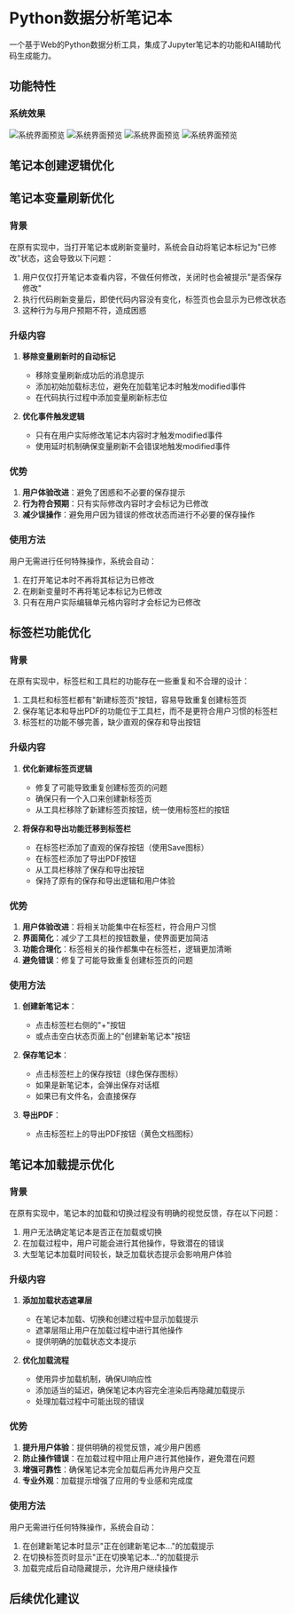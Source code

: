 # Python数据分析笔记本

一个基于Web的Python数据分析工具，集成了Jupyter笔记本的功能和AI辅助代码生成能力。

## 功能特性

### 系统效果
![系统界面预览](screen/image_1.png)
![系统界面预览](screen/image_2.png)
![系统界面预览](screen/image_3.png)
![系统界面预览](screen/image_4.png)

## 笔记本创建逻辑优化

## 笔记本变量刷新优化

### 背景

在原有实现中，当打开笔记本或刷新变量时，系统会自动将笔记本标记为"已修改"状态，这会导致以下问题：
1. 用户仅仅打开笔记本查看内容，不做任何修改，关闭时也会被提示"是否保存修改"
2. 执行代码刷新变量后，即使代码内容没有变化，标签页也会显示为已修改状态
3. 这种行为与用户预期不符，造成困惑

### 升级内容

1. **移除变量刷新时的自动标记**
   - 移除变量刷新成功后的消息提示
   - 添加初始加载标志位，避免在加载笔记本时触发modified事件
   - 在代码执行过程中添加变量刷新标志位

2. **优化事件触发逻辑**
   - 只有在用户实际修改笔记本内容时才触发modified事件
   - 使用延时机制确保变量刷新不会错误地触发modified事件

### 优势

1. **用户体验改进**：避免了困惑和不必要的保存提示
2. **行为符合预期**：只有实际修改内容时才会标记为已修改
3. **减少误操作**：避免用户因为错误的修改状态而进行不必要的保存操作

### 使用方法

用户无需进行任何特殊操作，系统会自动：
1. 在打开笔记本时不再将其标记为已修改
2. 在刷新变量时不再将笔记本标记为已修改
3. 只有在用户实际编辑单元格内容时才会标记为已修改

## 标签栏功能优化

### 背景

在原有实现中，标签栏和工具栏的功能存在一些重复和不合理的设计：
1. 工具栏和标签栏都有"新建标签页"按钮，容易导致重复创建标签页
2. 保存笔记本和导出PDF的功能位于工具栏，而不是更符合用户习惯的标签栏
3. 标签栏的功能不够完善，缺少直观的保存和导出按钮

### 升级内容

1. **优化新建标签页逻辑**
   - 修复了可能导致重复创建标签页的问题
   - 确保只有一个入口来创建新标签页
   - 从工具栏移除了新建标签页按钮，统一使用标签栏的按钮

2. **将保存和导出功能迁移到标签栏**
   - 在标签栏添加了直观的保存按钮（使用Save图标）
   - 在标签栏添加了导出PDF按钮
   - 从工具栏移除了保存和导出按钮
   - 保持了原有的保存和导出逻辑和用户体验

### 优势

1. **用户体验改进**：将相关功能集中在标签栏，符合用户习惯
2. **界面简化**：减少了工具栏的按钮数量，使界面更加简洁
3. **功能合理化**：标签相关的操作都集中在标签栏，逻辑更加清晰
4. **避免错误**：修复了可能导致重复创建标签页的问题

### 使用方法

1. **创建新笔记本**：
   - 点击标签栏右侧的"+"按钮
   - 或点击空白状态页面上的"创建新笔记本"按钮

2. **保存笔记本**：
   - 点击标签栏上的保存按钮（绿色保存图标）
   - 如果是新笔记本，会弹出保存对话框
   - 如果已有文件名，会直接保存

3. **导出PDF**：
   - 点击标签栏上的导出PDF按钮（黄色文档图标）

## 笔记本加载提示优化

### 背景

在原有实现中，笔记本的加载和切换过程没有明确的视觉反馈，存在以下问题：
1. 用户无法确定笔记本是否正在加载或切换
2. 在加载过程中，用户可能会进行其他操作，导致潜在的错误
3. 大型笔记本加载时间较长，缺乏加载状态提示会影响用户体验

### 升级内容

1. **添加加载状态遮罩层**
   - 在笔记本加载、切换和创建过程中显示加载提示
   - 遮罩层阻止用户在加载过程中进行其他操作
   - 提供明确的加载状态文本提示

2. **优化加载流程**
   - 使用异步加载机制，确保UI响应性
   - 添加适当的延迟，确保笔记本内容完全渲染后再隐藏加载提示
   - 处理加载过程中可能出现的错误

### 优势

1. **提升用户体验**：提供明确的视觉反馈，减少用户困惑
2. **防止操作错误**：在加载过程中阻止用户进行其他操作，避免潜在问题
3. **增强可靠性**：确保笔记本完全加载后再允许用户交互
4. **专业外观**：加载提示增强了应用的专业感和完成度

### 使用方法

用户无需进行任何特殊操作，系统会自动：
1. 在创建新笔记本时显示"正在创建新笔记本..."的加载提示
2. 在切换标签页时显示"正在切换笔记本..."的加载提示
3. 加载完成后自动隐藏提示，允许用户继续操作

## 后续优化建议 